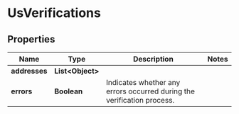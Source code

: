 

# UsVerifications


## Properties

| Name | Type | Description | Notes |
|------------ | ------------- | ------------- | -------------|
|**addresses** | **List&lt;Object&gt;** |  |  |
|**errors** | **Boolean** | Indicates whether any errors occurred during the verification process. |  |



